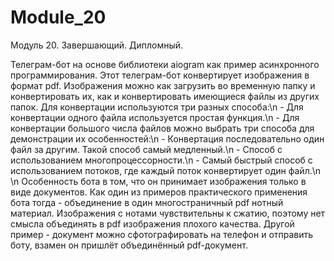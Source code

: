 # Module_20
Модуль 20. Завершающий. Дипломный.

Телеграм-бот на основе библиотеки aiogram как пример асинхронного программирования.
Этот телеграм-бот конвертирует изображения в формат pdf. Изображения можно как загрузить во временную папку и конвертировать их,
как и конвертировать имеющиеся файлы из других папок.
Для конвертации используются три разных способа:\n
    - Для конвертации одного файла используется простая функция.\n
    - Для конвертации большого числа файлов можно выбрать три способа для демонстрации их особенностей:\n
        - Конвертация последовательно один файл за другим. Такой способ самый медленный.\n
        - Способ с использованием многопроцессорности.\n
        - Самый быстрый способ с использованием потоков, где каждый поток конвертирует один файл.\n
\n
Особенность бота в том, что он принимает изображения только в виде документов.
Как один из примеров практического применения бота тогда - объединение в один многостраничный pdf нотный материал.
Изображения с нотами чувствительны к сжатию, поэтому нет смысла объединять в pdf изображения плохого качества.
Другой пример - документ можно сфотографировать на телефон и отправить боту, взамен он пришлёт объединённый pdf-документ.
